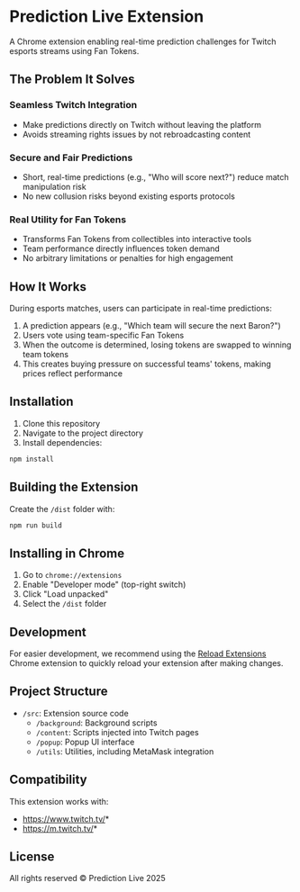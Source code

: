 # Prediction Live Extension

A Chrome extension enabling real-time prediction challenges for Twitch esports streams using Fan Tokens.

## The Problem It Solves

### Seamless Twitch Integration
- Make predictions directly on Twitch without leaving the platform
- Avoids streaming rights issues by not rebroadcasting content

### Secure and Fair Predictions
- Short, real-time predictions (e.g., "Who will score next?") reduce match manipulation risk
- No new collusion risks beyond existing esports protocols

### Real Utility for Fan Tokens
- Transforms Fan Tokens from collectibles into interactive tools
- Team performance directly influences token demand
- No arbitrary limitations or penalties for high engagement

## How It Works

During esports matches, users can participate in real-time predictions:

1. A prediction appears (e.g., "Which team will secure the next Baron?")
2. Users vote using team-specific Fan Tokens
3. When the outcome is determined, losing tokens are swapped to winning team tokens
4. This creates buying pressure on successful teams' tokens, making prices reflect performance

## Installation

1. Clone this repository
2. Navigate to the project directory
3. Install dependencies:

```bash
npm install
```

## Building the Extension

Create the `/dist` folder with:

```bash
npm run build
```

## Installing in Chrome

1. Go to `chrome://extensions`
2. Enable "Developer mode" (top-right switch)
3. Click "Load unpacked"
4. Select the `/dist` folder

## Development

For easier development, we recommend using the [Reload Extensions](https://chromewebstore.google.com/detail/extensions-reloader/fimgfedafeadlieiabdeeaodndnlbhid) Chrome extension to quickly reload your extension after making changes.

## Project Structure

- `/src`: Extension source code
  - `/background`: Background scripts
  - `/content`: Scripts injected into Twitch pages
  - `/popup`: Popup UI interface
  - `/utils`: Utilities, including MetaMask integration


## Compatibility

This extension works with:
- https://www.twitch.tv/*
- https://m.twitch.tv/*

## License

All rights reserved © Prediction Live 2025